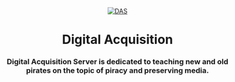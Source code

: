 <div align="center">
  <a href="https://das-drive.cyou"><img src="https://github.com/diedoesmc/diedoesmc.github.io/blob/main/img/das.png" alt="DAS"></a>
   <h1 align="center">Digital Acquisition</h1>
    <h3 align="center">Digital Acquisition Server is dedicated to teaching new and old pirates on the topic of piracy and preserving media.</h3>
